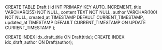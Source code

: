 CREATE TABLE Draft (
id INT PRIMARY KEY AUTO_INCREMENT,
title VARCHAR(255) NOT NULL,
content TEXT NOT NULL,
author VARCHAR(100) NOT NULL,
created_at TIMESTAMP DEFAULT CURRENT_TIMESTAMP,
updated_at TIMESTAMP DEFAULT CURRENT_TIMESTAMP ON UPDATE CURRENT_TIMESTAMP
);

CREATE INDEX idx_draft_title ON Draft(title);
CREATE INDEX idx_draft_author ON Draft(author);